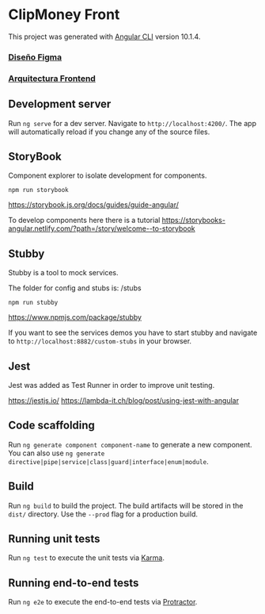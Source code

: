# ClipMoney Front

This project was generated with [Angular CLI](https://github.com/angular/angular-cli) version 10.1.4.
### [Diseño Figma](https://www.figma.com/file/cMxgh22MjWSGtH3TOm7Q4n/clip-wallet-app?node-id=31%3A498)
### [Arquitectura Frontend](https://github.com/pgClipfs/proyecto-clip-money-d-g5d/wiki/Arquitectura-Frontend)
## Development server

Run `ng serve` for a dev server. Navigate to `http://localhost:4200/`. The app will automatically reload if you change any of the source files.

## StoryBook

Component explorer to isolate development for components.

`npm run storybook`

https://storybook.js.org/docs/guides/guide-angular/

To develop components here there is a tutorial
https://storybooks-angular.netlify.com/?path=/story/welcome--to-storybook

## Stubby

Stubby is a tool to mock services.

The folder for config and stubs is: /stubs

`npm run stubby`

https://www.npmjs.com/package/stubby

If you want to see the services demos you have to start stubby and navigate to `http://localhost:8882/custom-stubs` in your browser.

## Jest

Jest was added as Test Runner in order to improve unit testing.

https://jestjs.io/
https://lambda-it.ch/blog/post/using-jest-with-angular

## Code scaffolding

Run `ng generate component component-name` to generate a new component. You can also use `ng generate directive|pipe|service|class|guard|interface|enum|module`.

## Build

Run `ng build` to build the project. The build artifacts will be stored in the `dist/` directory. Use the `--prod` flag for a production build.

## Running unit tests

Run `ng test` to execute the unit tests via [Karma](https://karma-runner.github.io).

## Running end-to-end tests

Run `ng e2e` to execute the end-to-end tests via [Protractor](http://www.protractortest.org/).
